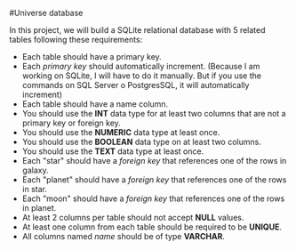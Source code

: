 #Universe database

In this project, we will build a SQLite relational database with 5 related tables following these requirements:

- Each table should have a primary key.
- Each *primary key* should automatically increment. (Because I am working on SQLite, I will have to do it manually. But if you use the commands on SQL Server o PostgresSQL, it will automatically increment)
- Each table should have a name column.
- You should use the **INT** data type for at least two columns that are not a primary key or foreign key.
- You should use the **NUMERIC** data type at least once.
- You should use the **BOOLEAN** data type on at least two columns.
- You should use the **TEXT** data type at least once.
- Each "star" should have a *foreign key* that references one of the rows in galaxy.
- Each "planet" should have a *foreign key* that references one of the rows in star.
- Each "moon" should have a *foreign key* that references one of the rows in planet.
- At least 2 columns per table should not accept **NULL** values.
- At least one column from each table should be required to be **UNIQUE**.
- All columns named *name* should be of type **VARCHAR**.
